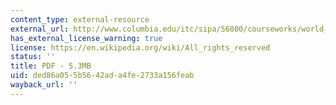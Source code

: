 ```yaml
---
content_type: external-resource
external_url: http://www.columbia.edu/itc/sipa/S6800/courseworks/world_pol_evans.pdf
has_external_license_warning: true
license: https://en.wikipedia.org/wiki/All_rights_reserved
status: ''
title: PDF - 5.3MB
uid: ded86a05-5b56-42ad-a4fe-2733a156feab
wayback_url: ''
---
```

